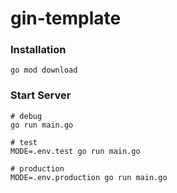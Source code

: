 # gin-template

### Installation

```shell
go mod download
```

### Start Server

```shell
# debug
go run main.go

# test
MODE=.env.test go run main.go

# production
MODE=.env.production go run main.go
```
